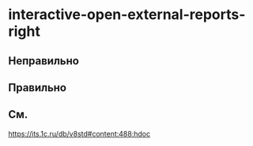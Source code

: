 # interactive-open-external-reports-right

## Неправильно

## Правильно

## См.
https://its.1c.ru/db/v8std#content:488:hdoc